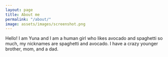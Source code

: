 ```yaml
---
layout: page
title: About me
permalink: "/about/"
image: assets/images/screenshot.png
---
```


Hello! I am Yuna and I am a human girl who likes avocado and spaghetti so much, my nicknames are spaghetti and avocado. I have a crazy younger brother, mom, and a dad.
